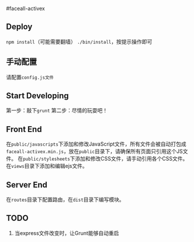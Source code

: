 #faceall-activex

## Deploy
`npm install`（可能需要翻墙）
`./bin/install`，按提示操作即可

## 手动配置
请配置`config.js文件`

## Start Developing
第一步：敲下`grunt`
第二步：尽情的玩耍吧！

## Front End
在`public/javascripts`下添加和修改JavaScript文件，所有文件会被自动打包成`faceall-activex.min.js`，放在`public`目录下，请确保所有页面只引用这个JS文件。
在`public/stylesheets`下添加和修改CSS文件，请手动引用各个CSS文件。
在`views`目录下添加和编辑ejs文件。

## Server End
在`routes`目录下配置路由，在`dist`目录下编写模块。

## TODO
1. 当express文件改变时，让Grunt能够自动重启